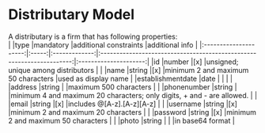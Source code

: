 # Distributary Model  
A distributary is a firm that has following properties:  
|			|type	|mandatory	|additional constraints							|additional info	|
|:---------------------:|:-----:|:-------------:|:---------------------------------------------------------------------:|:---------------------:|
|id			|number	|[x]		|unsigned; unique among distributors					|			|
|name			|string	|[x]		|minimum 2 and maximum 50 characters					|used as display name	|
|establishmentdate	|date	|		|									|			|
|address		|string |		|maximum 500 characters							|			|
|phonenumber		|string	|		|minimum 4 and maximum 20 characters; only digits, + and - are allowed. |			|
|email			|string	|[x]		|includes @[A-z].[A-z][A-z]						|			|
|username		|string	|[x]		|minimum 2 and maximum 20 characters					|			|
|password		|string	|[x]		|minimum 2 and maximum 50 characters					|			|
|photo			|string	|		|									|in base64 format	|


